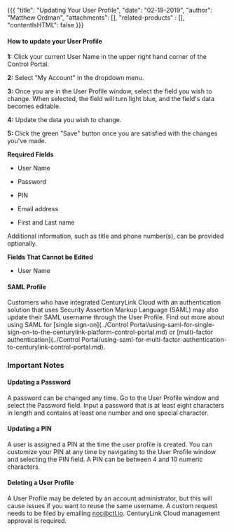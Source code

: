 {{{
  "title": "Updating Your User Profile",
  "date": "02-19-2019",
  "author": "Matthew Ordman",
  "attachments": [],
  "related-products" : [],
  "contentIsHTML": false
}}}

#### How to update your User Profile

**1:** Click your current User Name in the upper right hand corner of the Control Portal.

**2:** Select "My Account" in the dropdown menu.

**3:** Once you are in the User Profile window, select the field you wish to change. When selected, the field will turn light blue, and the field's data becomes editable. 

**4:** Update the data you wish to change.

**5:** Click the green "Save" button once you are satisfied with the changes you've made.

**Required Fields**

* User Name

* Password

* PIN

* Email address

* First and Last name

Additional information, such as title and phone number(s), can be provided optionally. 

**Fields That Cannot be Edited**

* User Name

#### SAML Profile

Customers who have integrated CenturyLink Cloud with an authentication solution that uses Security Assertion Markup Language (SAML) may also update their SAML username through the User Profile. Find out more about using SAML for [single sign-on](../Control Portal/using-saml-for-single-sign-on-to-the-centurylink-platform-control-portal.md) or [multi-factor authentication](../Control Portal/using-saml-for-multi-factor-authentication-to-centurylink-control-portal.md).  

### Important Notes

#### Updating a Password

A password can be changed any time. Go to the User Profile window and select the Password field. Input a password that is at least eight characters in length and contains at least one number and one special character.

#### Updating a PIN

A user is assigned a PIN at the time the user profile is created. You can customize your PIN at any time by navigating to the User Profile window and selecting the PIN field. A PIN can be between 4 and 10 numeric characters.  

#### Deleting a User Profile

A User Profile may be deleted by an account administrator, but this will cause issues if you want to reuse the same username. A custom request needs to be filed by emailing noc@ctl.io. CenturyLink Cloud management approval is required.

